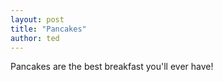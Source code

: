 ```yaml
---
layout: post
title: "Pancakes"
author: ted
---
```

Pancakes are the best breakfast you'll ever have!
